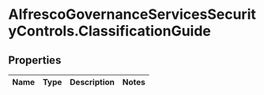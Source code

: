 # AlfrescoGovernanceServicesSecurityControls.ClassificationGuide

## Properties
Name | Type | Description | Notes
------------ | ------------- | ------------- | -------------


